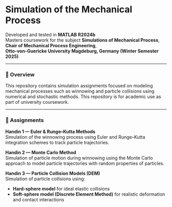 # Simulation of the Mechanical Process

Developed and tested in **MATLAB R2024b**  
Masters coursework for the subject **Simulations of Mechanical Process**,  
**Chair of Mechanical Process Engineering**,  
**Otto-von-Guericke University Magdeburg, Germany (Winter Semester 2025)**  

---

### 📘 Overview
This repository contains simulation assignments focused on modeling mechanical processes such as winnowing and particle collisions using numerical and stochastic methods.
This repository is for academic use as part of university coursework.

---

### 🧩 Assignments

**Handin 1 — Euler & Runge–Kutta Methods**  
Simulation of the winnowing process using Euler and Runge–Kutta integration schemes to track particle trajectories.

**Handin 2 — Monte Carlo Method**  
Simulation of particle motion during winnowing using the Monte Carlo approach to model particle trajectories with random properties of particles.

**Handin 3 — Particle Collision Models (DEM)**  
Simulation of particle collisions using:
- **Hard-sphere model** for ideal elastic collisions  
- **Soft-sphere model (Discrete Element Method)** for realistic deformation and contact interactions



